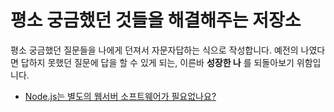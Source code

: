 # 평소 궁금했던 것들을 해결해주는 저장소
평소 궁금했던 질문들을 나에게 던져서 자문자답하는 식으로 작성합니다.
예전의 나였다면 답하지 못했던 질문에 답을 할 수 있게 되는, 이른바 **성장한 나** 를 되돌아보기 위함입니다.

- [Node.js는 별도의 웹서버 소프트웨어가 필요없나요?](./2021년9월1일/solution.md)